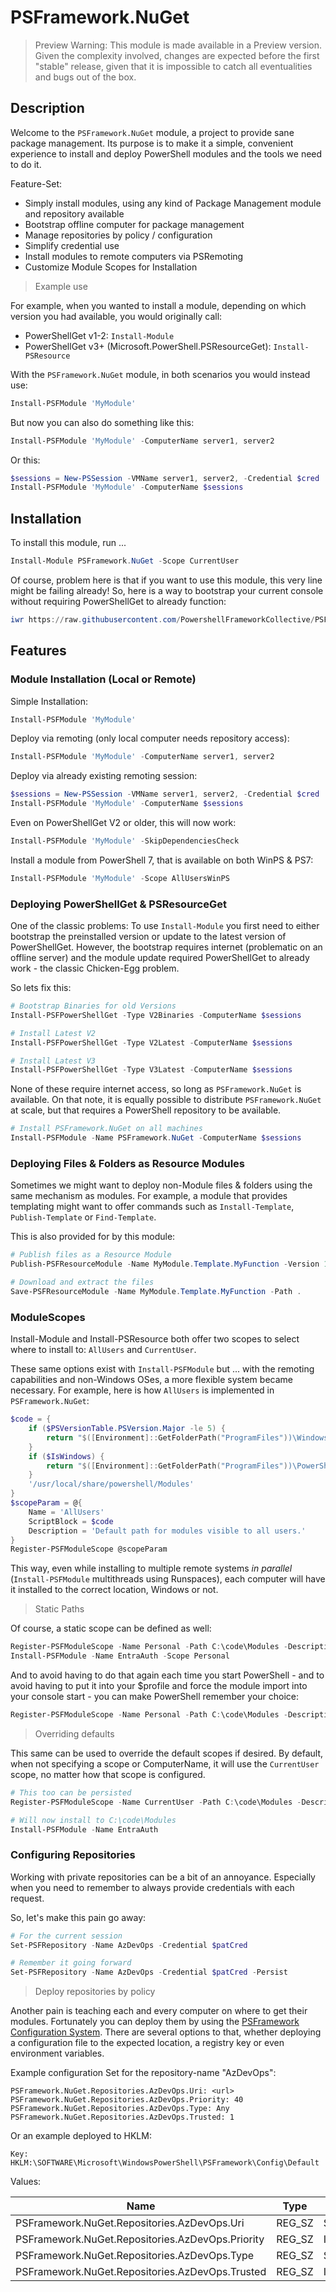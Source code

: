 ﻿# PSFramework.NuGet

> Preview Warning:
> This module is made available in a Preview version.
> Given the complexity involved, changes are expected before the first "stable" release, given that it is impossible to catch all eventualities and bugs out of the box.

## Description

Welcome to the `PSFramework.NuGet` module, a project to provide sane package management.
Its purpose is to make it a simple, convenient experience to install and deploy PowerShell modules and the tools we need to do it.

Feature-Set:

+ Simply install modules, using any kind of Package Management module and repository available
+ Bootstrap offline computer for package management
+ Manage repositories by policy / configuration
+ Simplify credential use
+ Install modules to remote computers via PSRemoting
+ Customize Module Scopes for Installation

> Example use

For example, when you wanted to install a module, depending on which version you had available, you would originally call:

+ PowerShellGet v1-2: `Install-Module`
+ PowerShellGet v3+ (Microsoft.PowerShell.PSResourceGet): `Install-PSResource`

With the `PSFramework.NuGet` module, in both scenarios you would instead use:

```powershell
Install-PSFModule 'MyModule'
```

But now you can also do something like this:

```powershell
Install-PSFModule 'MyModule' -ComputerName server1, server2
```

Or this:

```powershell
$sessions = New-PSSession -VMName server1, server2, -Credential $cred
Install-PSFModule 'MyModule' -ComputerName $sessions
```

## Installation

To install this module, run ...

```powershell
Install-Module PSFramework.NuGet -Scope CurrentUser
```

Of course, problem here is that if you want to use this module, this very line might be failing already!
So, here is a way to bootstrap your current console without requiring PowerShellGet to already function:

```powershell
iwr https://raw.githubusercontent.com/PowershellFrameworkCollective/PSFramework.NuGet/refs/heads/master/bootstrap.ps1 | iex
```

## Features

### Module Installation (Local or Remote)

Simple Installation:

```powershell
Install-PSFModule 'MyModule'
```

Deploy via remoting (only local computer needs repository access):

```powershell
Install-PSFModule 'MyModule' -ComputerName server1, server2
```

Deploy via already existing remoting session:

```powershell
$sessions = New-PSSession -VMName server1, server2, -Credential $cred
Install-PSFModule 'MyModule' -ComputerName $sessions
```

Even on PowerShellGet V2 or older, this will now work:

```powershell
Install-PSFModule 'MyModule' -SkipDependenciesCheck
```

Install a module from PowerShell 7, that is available on both WinPS & PS7:

```powershell
Install-PSFModule 'MyModule' -Scope AllUsersWinPS
```

### Deploying PowerShellGet & PSResourceGet

One of the classic problems:
To use `Install-Module` you first need to either bootstrap the preinstalled version or update to the latest version of PowerShellGet.
However, the bootstrap requires internet (problematic on an offline server) and the module update required PowerShellGet to already work - the classic Chicken-Egg problem.

So lets fix this:

```powershell
# Bootstrap Binaries for old Versions
Install-PSFPowerShellGet -Type V2Binaries -ComputerName $sessions

# Install Latest V2
Install-PSFPowerShellGet -Type V2Latest -ComputerName $sessions

# Install Latest V3
Install-PSFPowerShellGet -Type V3Latest -ComputerName $sessions
```

None of these require internet access, so long as `PSFramework.NuGet` is available.
On that note, it is equally possible to distribute `PSFramework.NuGet` at scale, but that requires a PowerShell repository to be available.

```powershell
# Install PSFramework.NuGet on all machines
Install-PSFModule -Name PSFramework.NuGet -ComputerName $sessions
```

### Deploying Files & Folders as Resource Modules

Sometimes we might want to deploy non-Module files & folders using the same mechanism as modules.
For example, a module that provides templating might want to offer commands such as `Install-Template`, `Publish-Template` or `Find-Template`.

This is also provided for by this module:

```powershell
# Publish files as a Resource Module
Publish-PSFResourceModule -Name MyModule.Template.MyFunction -Version 1.1.0 -Path .\MyFunction\* -Repository PSGallery -ApiKey $key

# Download and extract the files
Save-PSFResourceModule -Name MyModule.Template.MyFunction -Path .
```

### ModuleScopes

Install-Module and Install-PSResource both offer two scopes to select where to install to:
`AllUsers` and `CurrentUser`.

These same options exist with `Install-PSFModule` but ... with the remoting capabilities and non-Windows OSes, a more flexible system became necessary.
For example, here is how `AllUsers` is implemented in `PSFramework.NuGet`:

```powershell
$code = {
    if ($PSVersionTable.PSVersion.Major -le 5) {
        return "$([Environment]::GetFolderPath("ProgramFiles"))\WindowsPowerShell\Modules"
    }
    if ($IsWindows) {
        return "$([Environment]::GetFolderPath("ProgramFiles"))\PowerShell\Modules"
    }
    '/usr/local/share/powershell/Modules'
}
$scopeParam = @{
    Name = 'AllUsers'
    ScriptBlock = $code
    Description = 'Default path for modules visible to all users.'
}
Register-PSFModuleScope @scopeParam
```

This way, even while installing to multiple remote systems _in parallel_ (`Install-PSFModule` multithreads using Runspaces), each computer will have it installed to the correct location, Windows or not.

> Static Paths

Of course, a static scope can be defined as well:

```powershell
Register-PSFModuleScope -Name Personal -Path C:\code\Modules -Description 'Personal local modules, not redirected to OneDrive documents'
Install-PSFModule -Name EntraAuth -Scope Personal
```

And to avoid having to do that again each time you start PowerShell - and to avoid having to put it into your $profile and force the module import into your console start - you can make PowerShell remember your choice:

```powershell
Register-PSFModuleScope -Name Personal -Path C:\code\Modules -Description 'Personal local modules, not redirected to OneDrive documents' -Persist
```

> Overriding defaults

This same can be used to override the default scopes if desired.
By default, when not specifying a scope or ComputerName, it will use the `CurrentUser` scope, no matter how that scope is configured.

```powershell
# This too can be persisted
Register-PSFModuleScope -Name CurrentUser -Path C:\code\Modules -Description 'Personal local modules, not redirected to OneDrive documents' -Persist

# Will now install to C:\code\Modules
Install-PSFModule -Name EntraAuth
```

### Configuring Repositories

Working with private repositories can be a bit of an annoyance.
Especially when you need to remember to always provide credentials with each request.

So, let's make this pain go away:

```powershell
# For the current session
Set-PSFRepository -Name AzDevOps -Credential $patCred

# Remember it going forward
Set-PSFRepository -Name AzDevOps -Credential $patCred -Persist
```

> Deploy repositories by policy

Another pain is teaching each and every computer on where to get their modules.
Fortunately you can deploy them by using the [PSFramework Configuration System](https://psframework.org/documentation/documents/psframework/configuration.html).
There are several options to that, whether deploying a configuration file to the expected location, a registry key or even environment variables.

Example configuration Set for the repository-name "AzDevOps":

```text
PSFramework.NuGet.Repositories.AzDevOps.Uri: <url>
PSFramework.NuGet.Repositories.AzDevOps.Priority: 40
PSFramework.NuGet.Repositories.AzDevOps.Type: Any
PSFramework.NuGet.Repositories.AzDevOps.Trusted: 1
```

Or an example deployed to HKLM:

```text
Key: HKLM:\SOFTWARE\Microsoft\WindowsPowerShell\PSFramework\Config\Default
```

Values:

|Name|Type|Value|
|---|---|---|
|PSFramework.NuGet.Repositories.AzDevOps.Uri|REG_SZ|String:<url>|
|PSFramework.NuGet.Repositories.AzDevOps.Priority|REG_SZ|Int:40|
|PSFramework.NuGet.Repositories.AzDevOps.Type|REG_SZ|String:Any|
|PSFramework.NuGet.Repositories.AzDevOps.Trusted|REG_SZ|Int:1|
